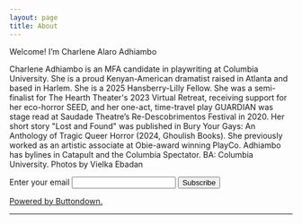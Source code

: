 ```yaml
---
layout: page
title: About
---
```


<p class="message">
  Welcome! I’m Charlene Alaro Adhiambo
</p>

 Charlene Adhiambo is an MFA candidate in playwriting at Columbia University. She is a proud Kenyan-American dramatist raised in Atlanta and based in Harlem. She is a 2025 Hansberry-Lilly Fellow. She was a semi-finalist for The Hearth Theater's 2023 Virtual Retreat, receiving support for her eco-horror SEED, and her one-act, time-travel play GUARDIAN was stage read at Saudade Theatre’s Re-Descobrimentos Festival in 2020. Her short story "Lost and Found" was published in Bury Your Gays: An Anthology of Tragic Queer Horror (2024, Ghoulish Books). She previously worked as an artistic associate at Obie-award winning PlayCo. Adhiambo has bylines in Catapult and the Columbia Spectator. BA: Columbia University. Photos by Vielka Ebadan

<form
  action="https://buttondown.com/api/emails/embed-subscribe/charleneadh"
  method="post"
  target="popupwindow"
  onsubmit="window.open('https://buttondown.com/charleneadh', 'popupwindow')"
  class="embeddable-buttondown-form"
>
  <label for="bd-email">Enter your email</label>
  <input type="email" name="email" id="bd-email" />
  
  <input type="submit" value="Subscribe" />
  <p>
    <a href="https://buttondown.com/refer/charleneadh" target="_blank">Powered by Buttondown.</a>
  </p>
</form>
   
  
   


-----